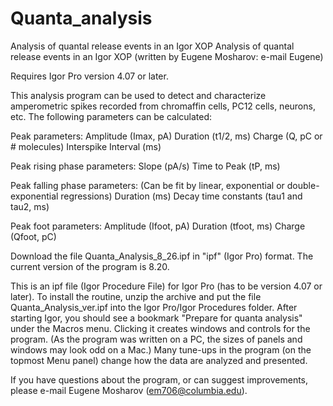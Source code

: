 # Quanta_analysis
Analysis of quantal release events in an Igor XOP
Analysis of quantal release events in an Igor XOP
(written by Eugene Mosharov: e-mail Eugene)

Requires Igor Pro version 4.07 or later.

This analysis program can be used to detect and characterize amperometric spikes recorded from chromaffin cells, PC12 cells, neurons, etc. The following parameters can be calculated:

Peak parameters:
Amplitude (Imax, pA)
Duration (t1/2, ms)
Charge (Q, pC or # molecules)
Interspike Interval (ms)

Peak rising phase parameters:
Slope (pA/s)
Time to Peak (tP, ms)

Peak falling phase parameters:
(Can be fit by linear, exponential or double-exponential regressions)
Duration (ms)
Decay time constants (tau1 and tau2, ms)

Peak foot parameters:
Amplitude (Ifoot, pA)
Duration (tfoot, ms)
Charge (Qfoot, pC)

Download the file Quanta_Analysis_8_26.ipf in "ipf" (Igor Pro) format. The current version of the program is 8.20.

This is an ipf file (Igor Procedure File) for Igor Pro (has to be version 4.07 or later). To install the routine, unzip the archive and put the file Quanta_Analysis_ver.ipf into the Igor Pro/Igor Procedures folder. After starting Igor, you should see a bookmark "Prepare for quanta analysis" under the Macros menu. Clicking it creates windows and controls for the program. (As the program was written on a PC, the sizes of panels and windows may look odd on a Mac.) Many tune-ups in the program (on the topmost Menu panel) change how the data are analyzed and presented.

If you have questions about the program, or can suggest improvements, please e-mail Eugene Mosharov (em706@columbia.edu).
